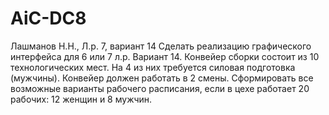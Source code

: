 # AiC-DC8
Лашманов Н.Н., Л.р. 7, вариант 14 
Сделать реализацию графического интерфейса для 6 или 7 л.р.
Вариант 14. Конвейер сборки состоит из 10 технологических мест. На 4 из них требуется силовая подготовка (мужчины). Конвейер должен работать в 2 смены. Сформировать все возможные варианты рабочего расписания, если в цехе работает 20 рабочих: 12 женщин и 8 мужчин.
